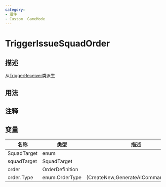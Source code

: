 ```yaml
---
category: 
- 组件
- Custom  GameMode
---
```

# TriggerIssueSquadOrder
## 描述
从[TriggerReceiver](./TriggerReceiver.md)类派生
## 用法

## 注释

## 变量
| 名称 | 类型 | 描述 |
| ----------- | ----------- | ----------- |
| SquadTarget | enum |  |  
| squadTarget | SquadTarget |  |  
| order | OrderDefinition |  | 
| order.Type | enum.OrderType | (CreateNew,GenerateAICommanderOrder) | 